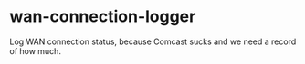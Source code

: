 # wan-connection-logger

Log WAN connection status, because Comcast sucks and we need a record of how much.
